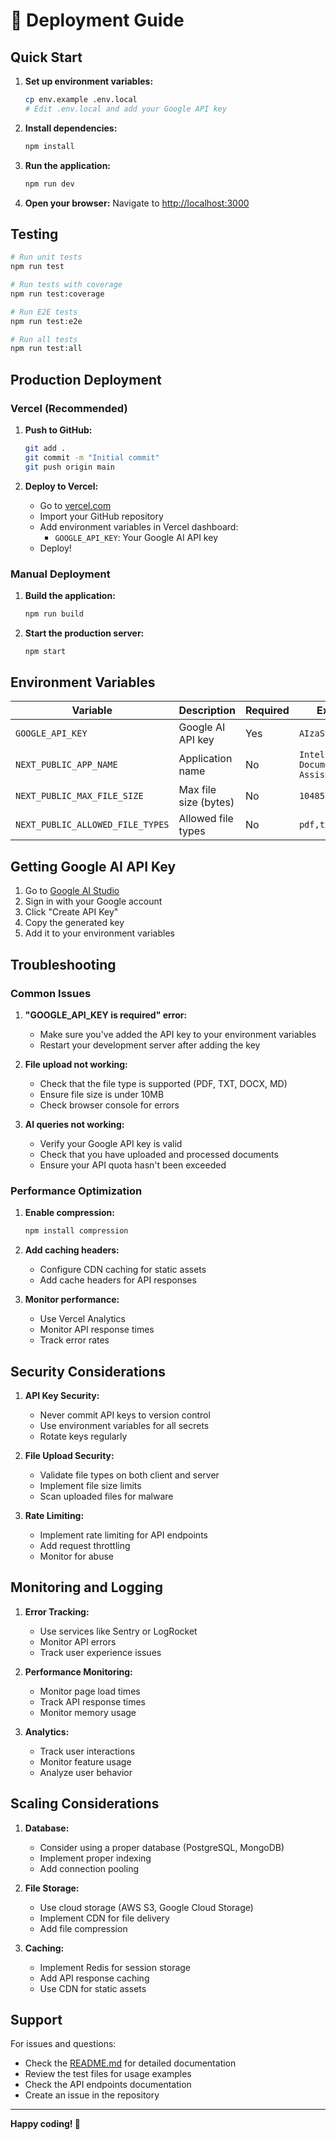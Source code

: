 # 🚀 Deployment Guide

## Quick Start

1. **Set up environment variables:**
   ```bash
   cp env.example .env.local
   # Edit .env.local and add your Google API key
   ```

2. **Install dependencies:**
   ```bash
   npm install
   ```

3. **Run the application:**
   ```bash
   npm run dev
   ```

4. **Open your browser:**
   Navigate to [http://localhost:3000](http://localhost:3000)

## Testing

```bash
# Run unit tests
npm run test

# Run tests with coverage
npm run test:coverage

# Run E2E tests
npm run test:e2e

# Run all tests
npm run test:all
```

## Production Deployment

### Vercel (Recommended)

1. **Push to GitHub:**
   ```bash
   git add .
   git commit -m "Initial commit"
   git push origin main
   ```

2. **Deploy to Vercel:**
   - Go to [vercel.com](https://vercel.com)
   - Import your GitHub repository
   - Add environment variables in Vercel dashboard:
     - `GOOGLE_API_KEY`: Your Google AI API key
   - Deploy!

### Manual Deployment

1. **Build the application:**
   ```bash
   npm run build
   ```

2. **Start the production server:**
   ```bash
   npm start
   ```

## Environment Variables

| Variable | Description | Required | Example |
|----------|-------------|----------|---------|
| `GOOGLE_API_KEY` | Google AI API key | Yes | `AIzaSy...` |
| `NEXT_PUBLIC_APP_NAME` | Application name | No | `Intelligent Document Assistant` |
| `NEXT_PUBLIC_MAX_FILE_SIZE` | Max file size (bytes) | No | `10485760` |
| `NEXT_PUBLIC_ALLOWED_FILE_TYPES` | Allowed file types | No | `pdf,txt,docx,md` |

## Getting Google AI API Key

1. Go to [Google AI Studio](https://makersuite.google.com/app/apikey)
2. Sign in with your Google account
3. Click "Create API Key"
4. Copy the generated key
5. Add it to your environment variables

## Troubleshooting

### Common Issues

1. **"GOOGLE_API_KEY is required" error:**
   - Make sure you've added the API key to your environment variables
   - Restart your development server after adding the key

2. **File upload not working:**
   - Check that the file type is supported (PDF, TXT, DOCX, MD)
   - Ensure file size is under 10MB
   - Check browser console for errors

3. **AI queries not working:**
   - Verify your Google API key is valid
   - Check that you have uploaded and processed documents
   - Ensure your API quota hasn't been exceeded

### Performance Optimization

1. **Enable compression:**
   ```bash
   npm install compression
   ```

2. **Add caching headers:**
   - Configure CDN caching for static assets
   - Add cache headers for API responses

3. **Monitor performance:**
   - Use Vercel Analytics
   - Monitor API response times
   - Track error rates

## Security Considerations

1. **API Key Security:**
   - Never commit API keys to version control
   - Use environment variables for all secrets
   - Rotate keys regularly

2. **File Upload Security:**
   - Validate file types on both client and server
   - Implement file size limits
   - Scan uploaded files for malware

3. **Rate Limiting:**
   - Implement rate limiting for API endpoints
   - Add request throttling
   - Monitor for abuse

## Monitoring and Logging

1. **Error Tracking:**
   - Use services like Sentry or LogRocket
   - Monitor API errors
   - Track user experience issues

2. **Performance Monitoring:**
   - Monitor page load times
   - Track API response times
   - Monitor memory usage

3. **Analytics:**
   - Track user interactions
   - Monitor feature usage
   - Analyze user behavior

## Scaling Considerations

1. **Database:**
   - Consider using a proper database (PostgreSQL, MongoDB)
   - Implement proper indexing
   - Add connection pooling

2. **File Storage:**
   - Use cloud storage (AWS S3, Google Cloud Storage)
   - Implement CDN for file delivery
   - Add file compression

3. **Caching:**
   - Implement Redis for session storage
   - Add API response caching
   - Use CDN for static assets

## Support

For issues and questions:
- Check the [README.md](./README.md) for detailed documentation
- Review the test files for usage examples
- Check the API endpoints documentation
- Create an issue in the repository

---

**Happy coding! 🎉**
